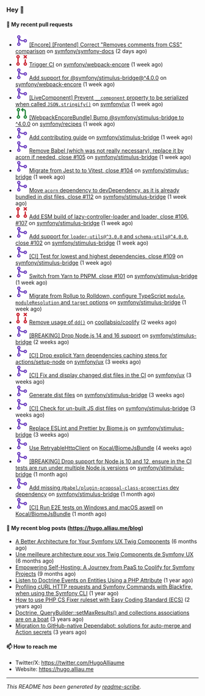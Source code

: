 ### Hey 👋

#### 👷 My recent pull requests

- ![](./assets/pr-merged.svg) [[Encore] [Frontend] Correct &#34;Removes comments from CSS&#34; comparison](https://github.com/symfony/symfony-docs/pull/20620) on [symfony/symfony-docs](https://github.com/symfony/symfony-docs) (2 days ago)
- ![](./assets/pr-closed.svg) [Trigger CI](https://github.com/symfony/webpack-encore/pull/1362) on [symfony/webpack-encore](https://github.com/symfony/webpack-encore) (1 week ago)
- ![](./assets/pr-merged.svg) [Add support for @symfony/stimulus-bridge@^4.0.0](https://github.com/symfony/webpack-encore/pull/1361) on [symfony/webpack-encore](https://github.com/symfony/webpack-encore) (1 week ago)
- ![](./assets/pr-merged.svg) [[LiveComponent] Prevent `__component` property to be serialized when called `JSON.stringify()`](https://github.com/symfony/ux/pull/2537) on [symfony/ux](https://github.com/symfony/ux) (1 week ago)
- ![](./assets/pr-open.svg) [[WebpackEncoreBundle] Bump @symfony/stimulus-bridge to ^4.0.0](https://github.com/symfony/recipes/pull/1378) on [symfony/recipes](https://github.com/symfony/recipes) (1 week ago)
- ![](./assets/pr-merged.svg) [Add contributing guide](https://github.com/symfony/stimulus-bridge/pull/117) on [symfony/stimulus-bridge](https://github.com/symfony/stimulus-bridge) (1 week ago)
- ![](./assets/pr-merged.svg) [Remove Babel (which was not really necessary), replace it by acorn if needed, close #105](https://github.com/symfony/stimulus-bridge/pull/116) on [symfony/stimulus-bridge](https://github.com/symfony/stimulus-bridge) (1 week ago)
- ![](./assets/pr-merged.svg) [Migrate from Jest to to Vitest, close #104](https://github.com/symfony/stimulus-bridge/pull/115) on [symfony/stimulus-bridge](https://github.com/symfony/stimulus-bridge) (1 week ago)
- ![](./assets/pr-merged.svg) [Move `acorn` dependency to devDependency, as it is already bundled in dist files, close #112](https://github.com/symfony/stimulus-bridge/pull/114) on [symfony/stimulus-bridge](https://github.com/symfony/stimulus-bridge) (1 week ago)
- ![](./assets/pr-closed.svg) [Add ESM build of lazy-controller-loader and loader, close #106, #107](https://github.com/symfony/stimulus-bridge/pull/113) on [symfony/stimulus-bridge](https://github.com/symfony/stimulus-bridge) (1 week ago)
- ![](./assets/pr-merged.svg) [Add support for `loader-utils@^3.0.0` and `schema-utils@^4.0.0`, close #102](https://github.com/symfony/stimulus-bridge/pull/111) on [symfony/stimulus-bridge](https://github.com/symfony/stimulus-bridge) (1 week ago)
- ![](./assets/pr-merged.svg) [[CI] Test for lowest and highest dependencies, close #109](https://github.com/symfony/stimulus-bridge/pull/110) on [symfony/stimulus-bridge](https://github.com/symfony/stimulus-bridge) (1 week ago)
- ![](./assets/pr-merged.svg) [Switch from Yarn to PNPM, close #101](https://github.com/symfony/stimulus-bridge/pull/108) on [symfony/stimulus-bridge](https://github.com/symfony/stimulus-bridge) (1 week ago)
- ![](./assets/pr-merged.svg) [Migrate from Rollup to Rolldown, configure TypeScript `module`, `moduleResolution` and `target` options](https://github.com/symfony/stimulus-bridge/pull/99) on [symfony/stimulus-bridge](https://github.com/symfony/stimulus-bridge) (1 week ago)
- ![](./assets/pr-closed.svg) [Remove usage of `dd()`](https://github.com/coollabsio/coolify/pull/4904) on [coollabsio/coolify](https://github.com/coollabsio/coolify) (2 weeks ago)
- ![](./assets/pr-merged.svg) [[BREAKING] Drop Node.js 14 and 16 support](https://github.com/symfony/stimulus-bridge/pull/98) on [symfony/stimulus-bridge](https://github.com/symfony/stimulus-bridge) (2 weeks ago)
- ![](./assets/pr-merged.svg) [[CI] Drop explicit Yarn dependencies caching steps for actions/setup-node](https://github.com/symfony/ux/pull/2504) on [symfony/ux](https://github.com/symfony/ux) (3 weeks ago)
- ![](./assets/pr-merged.svg) [[CI] Fix and display changed dist files in the CI](https://github.com/symfony/ux/pull/2503) on [symfony/ux](https://github.com/symfony/ux) (3 weeks ago)
- ![](./assets/pr-merged.svg) [Generate dist files](https://github.com/symfony/stimulus-bridge/pull/97) on [symfony/stimulus-bridge](https://github.com/symfony/stimulus-bridge) (3 weeks ago)
- ![](./assets/pr-merged.svg) [[CI] Check for un-built JS dist files](https://github.com/symfony/stimulus-bridge/pull/96) on [symfony/stimulus-bridge](https://github.com/symfony/stimulus-bridge) (3 weeks ago)
- ![](./assets/pr-merged.svg) [Replace ESLint and Prettier by Biome.js](https://github.com/symfony/stimulus-bridge/pull/95) on [symfony/stimulus-bridge](https://github.com/symfony/stimulus-bridge) (3 weeks ago)
- ![](./assets/pr-merged.svg) [Use RetryableHttpClient](https://github.com/Kocal/BiomeJsBundle/pull/23) on [Kocal/BiomeJsBundle](https://github.com/Kocal/BiomeJsBundle) (4 weeks ago)
- ![](./assets/pr-merged.svg) [[BREAKING] Drop support for Node.js 10 and 12, ensure in the CI tests are run under multiple Node.js versions](https://github.com/symfony/stimulus-bridge/pull/94) on [symfony/stimulus-bridge](https://github.com/symfony/stimulus-bridge) (1 month ago)
- ![](./assets/pr-merged.svg) [Add missing `@babel/plugin-proposal-class-properties` dev dependency](https://github.com/symfony/stimulus-bridge/pull/92) on [symfony/stimulus-bridge](https://github.com/symfony/stimulus-bridge) (1 month ago)
- ![](./assets/pr-merged.svg) [[CI] Run E2E tests on Windows and macOS aswell](https://github.com/Kocal/BiomeJsBundle/pull/20) on [Kocal/BiomeJsBundle](https://github.com/Kocal/BiomeJsBundle) (1 month ago)

#### 📜 My recent blog posts (https://hugo.alliau.me/blog)

- [A Better Architecture for Your Symfony UX Twig Components](https://hugo.alliau.me/blog/posts/a-better-architecture-for-your-symfony-ux-twig-components) (6 months ago)
- [Une meilleure architecture pour vos Twig Components de Symfony UX](https://hugo.alliau.me/blog/posts/une-meilleure-architecture-pour-vous-twig-components-de-symfony-ux) (6 months ago)
- [Empowering Self-Hosting: A Journey from PaaS to Coolify for Symfony Projects](https://hugo.alliau.me/blog/posts/empowering-self-hosting-a-journey-from-paas-to-coolify-for-symfony-projects) (9 months ago)
- [Listen to Doctrine Events on Entities Using a PHP Attribute](https://hugo.alliau.me/blog/posts/2023-11-12-listen-to-doctrine-events-on-entities-using-a-php-attribute) (1 year ago)
- [Profiling cURL HTTP requests and Symfony Commands with Blackfire, when using the Symfony CLI](https://hugo.alliau.me/blog/posts/2023-10-21-profiling-curl-http-requests-and-symfony-commands-with-blackfire-when-using-the-symfony-cli) (1 year ago)
- [How to use PHP CS Fixer ruleset with Easy Coding Standard (ECS)](https://hugo.alliau.me/blog/posts/2023-07-19-how-to-use-php-cs-fixer-ruleset-with-easy-coding-standard) (2 years ago)
- [Doctrine, QueryBuilder::setMaxResults() and collections associations are on a boat](https://hugo.alliau.me/blog/posts/2022-01-07-doctrine-querybuilder-setmaxresults-and-collections-associations-are-on-a-boat) (3 years ago)
- [Migration to GitHub-native Dependabot: solutions for auto-merge and Action secrets](https://hugo.alliau.me/blog/posts/2021-05-04-migration-to-github-native-dependabot-solutions-for-auto-merge-and-action-secrets) (3 years ago)

#### 📫 How to reach me

- Twitter/X: https://twitter.com/HugoAlliaume
- Website: https://hugo.alliau.me

---

_This README has been generated by [readme-scribe](https://github.com/muesli/readme-scribe/)_.

